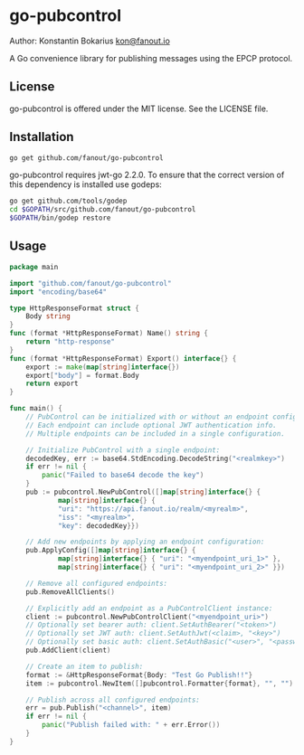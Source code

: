 go-pubcontrol
===============

Author: Konstantin Bokarius <kon@fanout.io>

A Go convenience library for publishing messages using the EPCP protocol.

License
-------

go-pubcontrol is offered under the MIT license. See the LICENSE file.

Installation
------------

```sh
go get github.com/fanout/go-pubcontrol
```

go-pubcontrol requires jwt-go 2.2.0. To ensure that the correct version of this dependency is installed use godeps:

```sh
go get github.com/tools/godep
cd $GOPATH/src/github.com/fanout/go-pubcontrol
$GOPATH/bin/godep restore
```

Usage
-----

```go
package main

import "github.com/fanout/go-pubcontrol"
import "encoding/base64"

type HttpResponseFormat struct {
    Body string
}
func (format *HttpResponseFormat) Name() string {
    return "http-response"
}
func (format *HttpResponseFormat) Export() interface{} {
    export := make(map[string]interface{})
    export["body"] = format.Body
    return export
}

func main() {
    // PubControl can be initialized with or without an endpoint configuration.
    // Each endpoint can include optional JWT authentication info.
    // Multiple endpoints can be included in a single configuration.

    // Initialize PubControl with a single endpoint:
    decodedKey, err := base64.StdEncoding.DecodeString("<realmkey>")
    if err != nil {
        panic("Failed to base64 decode the key")
    }
    pub := pubcontrol.NewPubControl([]map[string]interface{} {
            map[string]interface{} {
            "uri": "https://api.fanout.io/realm/<myrealm>",
            "iss": "<myrealm>", 
            "key": decodedKey}})

    // Add new endpoints by applying an endpoint configuration:
    pub.ApplyConfig([]map[string]interface{} {
            map[string]interface{} { "uri": "<myendpoint_uri_1>" },
            map[string]interface{} { "uri": "<myendpoint_uri_2>" }})

    // Remove all configured endpoints:
    pub.RemoveAllClients()

    // Explicitly add an endpoint as a PubControlClient instance:
    client := pubcontrol.NewPubControlClient("<myendpoint_uri>")
    // Optionally set bearer auth: client.SetAuthBearer("<token>")
    // Optionally set JWT auth: client.SetAuthJwt(<claim>, "<key>")
    // Optionally set basic auth: client.SetAuthBasic("<user>", "<password>")
    pub.AddClient(client)

    // Create an item to publish:
    format := &HttpResponseFormat{Body: "Test Go Publish!!"} 
    item := pubcontrol.NewItem([]pubcontrol.Formatter{format}, "", "")

    // Publish across all configured endpoints:
    err = pub.Publish("<channel>", item)
    if err != nil {
        panic("Publish failed with: " + err.Error())
    }
}
```
